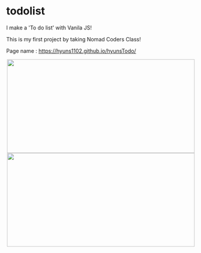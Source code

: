 # todolist

I make a 'To do list' with Vanila JS!

This is my first project by taking Nomad Coders Class!

Page name : https://hyuns1102.github.io/hyunsTodo/

<div align = center>
<img src="https://user-images.githubusercontent.com/77105441/113270019-05bf8a80-9314-11eb-8f76-49d2aed6715c.JPG" width="500" height="250">
</div>


<div align = center >
<img src="https://user-images.githubusercontent.com/77105441/113270025-06582100-9314-11eb-8459-ec5db63c670e.JPG" width="500" height="250">
</div>
